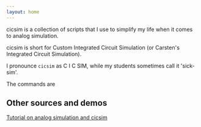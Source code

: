 ```yaml
---
layout: home
---
```


cicsim is a collection of scripts that I use to simplify my life when it comes
to
analog simulation.

cicsim is short for Custom Integrated Circuit Simulation (or Carsten's
Integrated Circuit Simulation). 

I pronounce `cicsim` as C I C SIM, while my students sometimes call it 'sick-sim'.

The commands are 

<!--run_output:
run: cicsim --help
-->


## Other sources and demos 

[Tutorial on analog simulation and cicsim](https://analogicus.com/rply_ex0_sky130nm/tutorial)
